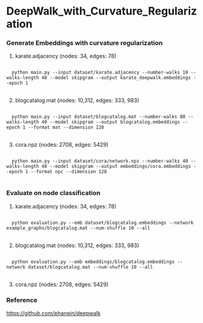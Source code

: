 DeepWalk_with_Curvature_Regularization
======================================

### Generate Embeddings with curvature regularization

1. karate.adjacency (nodes: 34, edges: 78)
<pre>
<code>
  python main.py --input dataset/karate.adjacency --number-walks 10 --walks-length 40 --model skipgram --output karate_deepwalk.embeddings --epoch 1 
</code>
</pre>

2. blogcatalog.mat (nodes: 10,312, edges: 333, 983)
<pre>
<code>
  python main.py --input dataset/blogcatalog.mat --number-walks 80 --walks-length 40 --model skipgram --output blogcatalog.embeddings --epoch 1 --format mat --dimension 128
</code>
</pre>  

3. cora.npz (nodes: 2708, edges: 5429)
<pre>
<code>
  python main.py --input dataset/cora/network.npz --number-walks 40 --walks-length 40 --model skipgram --output embeddings/cora.embeddings --epoch 1 --format npc --dimension 128
</code>
</pre>

### Evaluate on node classification

1. karate.adjacency (nodes: 34, edges: 78)
<pre>
<code>
  python evaluation.py --emb dataset/blogcatalog.embeddings --network example_graphs/blogcatalog.mat --num-shuffle 10 --all
</code>
</pre>

2. blogcatalog.mat (nodes: 10,312, edges: 333, 983)
<pre>
<code>
  python evaluation.py --emb embeddings/blogcatalog.embeddings --network dataset/blogcatalog.mat --num-shuffle 10 --all
</code>
</pre>

3. cora.npz (nodes: 2708, edges: 5429)
### Reference

<https://github.com/phanein/deepwalk>
